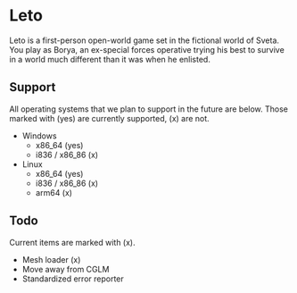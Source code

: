 # Leto
Leto is a first-person open-world game set in the fictional world of Sveta. You play as Borya, an ex-special forces operative trying his best to survive in a world much different than it was when he enlisted.

## Support
All operating systems that we plan to support in the future are below. Those marked with (yes) are currently supported, (x) are not.

- Windows
	- x86_64 (yes)
	- i836 / x86_86 (x)
- Linux
	- x86_64 (yes)
	- i836 / x86_86 (x)
	- arm64 (x)

## Todo
Current items are marked with (x).

- Mesh loader (x)
- Move away from CGLM
- Standardized error reporter